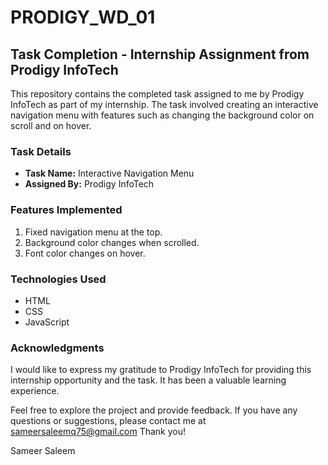 # PRODIGY_WD_01

## Task Completion - Internship Assignment from Prodigy InfoTech

This repository contains the completed task assigned to me by Prodigy InfoTech as part of my internship. The task involved creating an interactive navigation menu with features such as changing the background color on scroll and on hover.

### Task Details
- **Task Name:** Interactive Navigation Menu
- **Assigned By:** Prodigy InfoTech

### Features Implemented
1. Fixed navigation menu at the top.
2. Background color changes when scrolled.
3. Font color changes on hover.

### Technologies Used
- HTML
- CSS
- JavaScript

### Acknowledgments
I would like to express my gratitude to Prodigy InfoTech for providing this internship opportunity and the task. It has been a valuable learning experience.

Feel free to explore the project and provide feedback. If you have any questions or suggestions, please contact me at sameersaleemq75@gmail.com
Thank you!

Sameer Saleem
